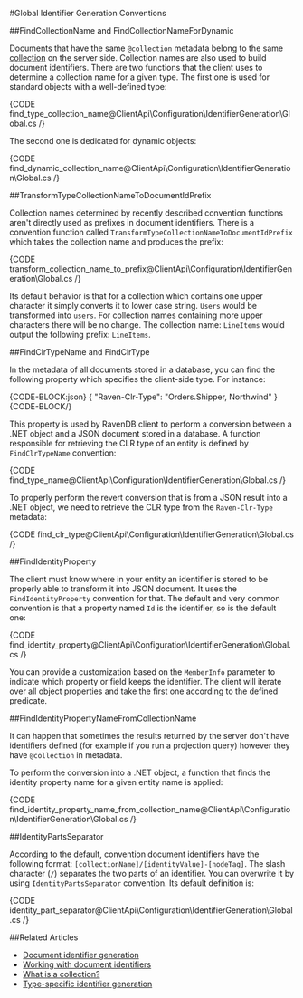 #Global Identifier Generation Conventions

##FindCollectionName and FindCollectionNameForDynamic

Documents that have the same `@collection` metadata belong to the same [collection](../../../../client-api/faq/what-is-a-collection) on the server side. Collection names are also used to build document identifiers. There are two functions that the client uses to determine a collection name for a given type. The first one is used for standard objects with a well-defined type:

{CODE find_type_collection_name@ClientApi\Configuration\IdentifierGeneration\Global.cs /}

The second one is dedicated for dynamic objects:

{CODE find_dynamic_collection_name@ClientApi\Configuration\IdentifierGeneration\Global.cs /}

##TransformTypeCollectionNameToDocumentIdPrefix

Collection names determined by recently described convention functions aren't directly used as prefixes in document identifiers. There is a convention function called `TransformTypeCollectionNameToDocumentIdPrefix` which takes the collection name and produces the prefix:

{CODE transform_collection_name_to_prefix@ClientApi\Configuration\IdentifierGeneration\Global.cs /}

Its default behavior is that for a collection which contains one upper character it simply converts it to lower case string. `Users` would be transformed into `users`. For collection names containing more upper characters there will be no change. The collection name: `LineItems` would output the following prefix: `LineItems`.

##FindClrTypeName and FindClrType

In the metadata of all documents stored in a database, you can find the following property which specifies the client-side type. For instance:

{CODE-BLOCK:json}
{
    "Raven-Clr-Type": "Orders.Shipper, Northwind"
}
{CODE-BLOCK/}

This property is used by RavenDB client to perform a conversion between a .NET object and a JSON document stored in a database. A function responsible for retrieving the CLR type of an entity is defined by `FindClrTypeName` convention:

{CODE find_type_name@ClientApi\Configuration\IdentifierGeneration\Global.cs /}

To properly perform the revert conversion that is from a JSON result into a .NET object, we need to retrieve the CLR type from the `Raven-Clr-Type` metadata:

{CODE find_clr_type@ClientApi\Configuration\IdentifierGeneration\Global.cs /}


##FindIdentityProperty

The client must know where in your entity an identifier is stored to be properly able to transform it into JSON document. It uses the `FindIdentityProperty` convention for that. The default and very common convention is that a property named `Id` is the identifier, so is the default one:

{CODE find_identity_property@ClientApi\Configuration\IdentifierGeneration\Global.cs /}

You can provide a customization based on the `MemberInfo` parameter to indicate which property or field keeps the identifier. The client will iterate over all object properties and take the first one according to the defined predicate.

##FindIdentityPropertyNameFromCollectionName

It can happen that sometimes the results returned by the server don't have identifiers defined (for example if you run a projection query) however they have `@collection` in metadata.

To perform the conversion into a .NET object, a function that finds the identity property name for a given entity name is applied:

{CODE find_identity_property_name_from_collection_name@ClientApi\Configuration\IdentifierGeneration\Global.cs /}

##IdentityPartsSeparator

According to the default, convention document identifiers have the following format: `[collectionName]/[identityValue]-[nodeTag]`. The slash character (`/`) separates the two parts of an identifier.
You can overwrite it by using `IdentityPartsSeparator` convention. Its default definition is:

{CODE identity_part_separator@ClientApi\Configuration\IdentifierGeneration\Global.cs /}

##Related Articles

- [Document identifier generation](../../../../server/kb/document-identifier-generation)
- [Working with document identifiers](../../../document-identifiers/working-with-document-identifiers)
- [What is a collection?](../../../faq/what-is-a-collection)
- [Type-specific identifier generation](../../../../client-api/configuration/identifier-generation/type-specific)
